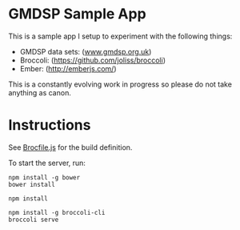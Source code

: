 # GMDSP Sample App

This is a sample app I setup to experiment with the following things:

- GMDSP data sets: (www.gmdsp.org.uk)
- Broccoli: (https://github.com/joliss/broccoli)
- Ember: (http://emberjs.com/)

This is a constantly evolving work in progress so please do not take anything as canon.

# Instructions

See [Brocfile.js](/Brocfile.js) for the build definition.

To start the server, run:

```
npm install -g bower
bower install

npm install

npm install -g broccoli-cli
broccoli serve
```
